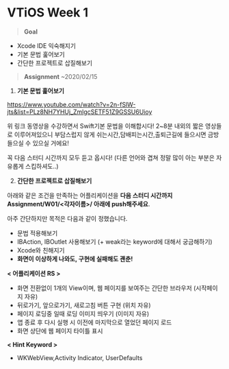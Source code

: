 <h1> VTiOS Week 1 </h1> 

> **Goal**

- Xcode IDE 익숙해지기
- 기본 문법 훑어보기
- 간단한 프로젝트로 삽질해보기

> **Assignment** ~2020/02/15

1. **기본 문법 훑어보기**

https://www.youtube.com/watch?v=2n-fSlW-jts&list=PLz8NH7YHUj_ZmlgcSETF51Z9GSSU6Uioy

위 링크 동영상을 수강하면서 Swift기본 문법을 이해합시다! 2~8분 내외의 짧은 영상들로 이루어져있으니 부담스럽지 않게 쉬는시간,담배피는시간,출퇴근길에 들으시면 금방 들으실 수 있으실 거에요!

꼭 다음 스터디 시간까지 모두 듣고 옵시다! (다른 언어와 겹쳐 정말 많이 아는 부분은 자유롭게 스킵하셔도..)



2. **간단한 프로젝트로 삽질해보기**

아래와 같은 조건을 만족하는 어플리케이션을 **다음 스터디 시간까지 Assignment/W01/<각자이름>/ 아래에 push해주세요**.

아주 간단하지만 목적은 다음과 같이 정했습니다.

- 문법 적용해보기
- IBAction, IBOutlet 사용해보기 (+ weak라는 keyword에 대해서 궁금해하기)
- Xcode와 친해지기
- **화면이 이상하게 나와도, 구현에 실패해도 괜춘!**

**< 어플리케이션 RS >**

- 화면 전환없이 1개의 View이며, 웹 페이지를 보여주는 간단한 브라우저 (시작페이지 자유)
- 뒤로가기, 앞으로가기, 새로고침 버튼 구현 (위치 자유)
- 페이지 로딩중 일때 로딩 이미지 띄우기 (이미지 자유)
- 앱 종료 후 다시 실행 시 이전에 마지막으로 열었던 페이지 로드
- 화면 상단에 웹 페이지 타이틀 표시

**< Hint Keyword >**

- WKWebView,Activity Indicator, UserDefaults

